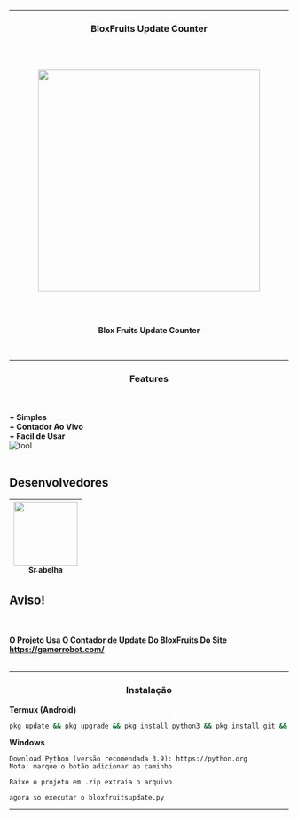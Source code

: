 -----
### <p align="center">BloxFruits Update Counter</p>
<br><br>

<p align="center">
<img src="https://static.wikia.nocookie.net/roblox-blox-piece/images/8/8c/LeopardFruit.png/revision/latest?cb=20231027115615", width="400", height="400">
</p>
<br><br>
<p align="center">
<strong>Blox Fruits Update Counter
</strong>
</p>
<br>

-----
### <p align="center"> Features </p>

<br><br>
<strong>+ Simples</strong>
<br>
<strong>+ Contador Ao Vivo</strong>
<br>
<strong>+ Facil de Usar</strong>
<br>
![tool](https://i.ibb.co/4YzpVLn/Screenshot-20231217-100122-Pydroid-3.png?width=810&height=427)
<br><br>

## Desenvolvedores

| [<img src="https://avatars.githubusercontent.com/u/162055858?v=4" width=115><br><sub>Sr abelha</sub>](https://github.com/gusta7w7) |
| :---: |

## Aviso!
<br><br>
**O Projeto Usa O Contador de Update Do BloxFruits Do Site https://gamerrobot.com/**
<br><br>

-----
### <p align="center"> Instalação</p>
<strong>Termux (Android)</strong>
```bash
pkg update && pkg upgrade && pkg install python3 && pkg install git && git clone https://github.com/Srabelha7w7mann/BloxFruit-Update-Counter && cd BloxFruit-Update-Counter && pip install -r requirements.txt && python3 bloxfruitsupdate.py
```
<strong>Windows</strong>
```
Download Python (versão recomendada 3.9): https://python.org
Nota: marque o botão adicionar ao caminho 

Baixe o projeto em .zip extraia o arquivo

agora so executar o bloxfruitsupdate.py
```
-----
